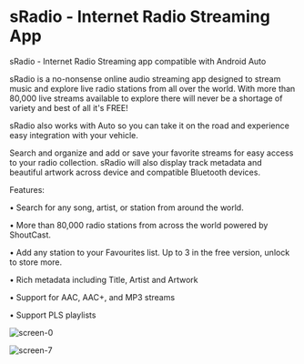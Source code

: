 # sRadio - Internet Radio Streaming App
sRadio - Internet Radio Streaming app compatible with Android Auto

sRadio is a no-nonsense online audio streaming app designed to stream music and explore live radio stations from all over the world. With more than 80,000 live streams available to explore there will never be a shortage of variety and best of all it's FREE!

sRadio also works with Auto so you can take it on the road and experience easy integration with your vehicle.

Search and organize and add or save your favorite streams for easy access to your radio collection. sRadio will also display track metadata and beautiful artwork across device and compatible Bluetooth devices.

Features:

• Search for any song, artist, or station from around the world.

• More than 80,000 radio stations from across the world powered by ShoutCast.

• Add any station to your Favourites list. Up to 3 in the free version, unlock to store more.

• Rich metadata including Title, Artist and Artwork

• Support for AAC, AAC+, and MP3 streams

• Support PLS playlists

![screen-0](https://github.com/user-attachments/assets/247d9ce7-6f92-4e7b-bdf5-eb9ec96806b0) 

![screen-7](https://github.com/user-attachments/assets/78b1d1c0-df7f-494c-9d61-9b8ddef9c270)

